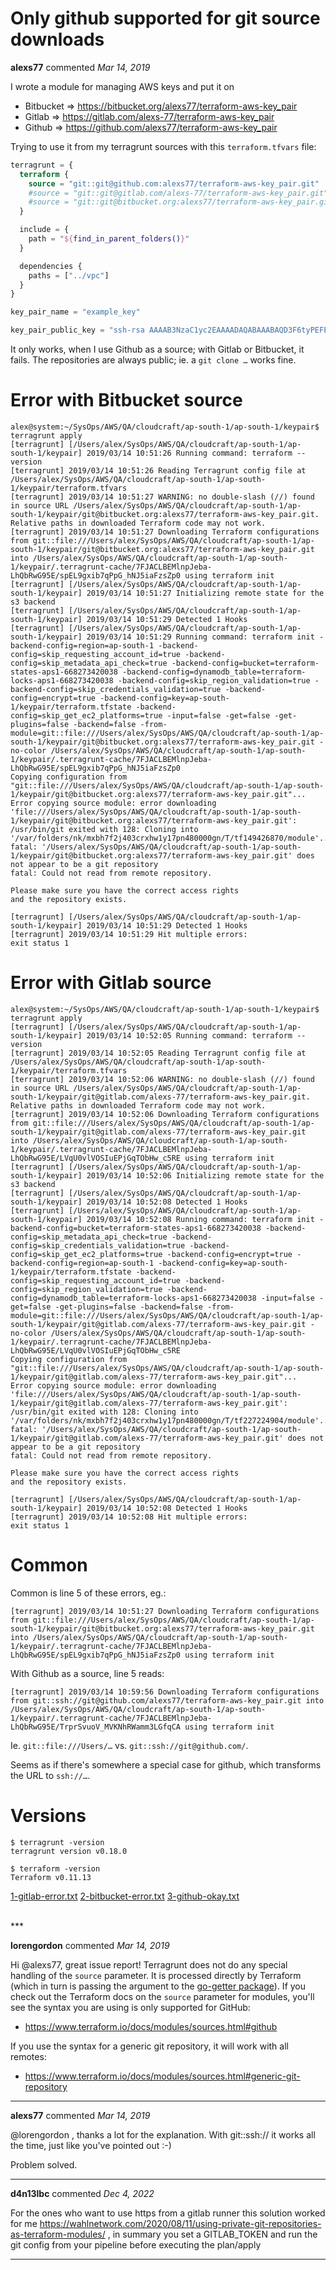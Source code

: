 # Only github supported for git source downloads

**alexs77** commented *Mar 14, 2019*

I wrote a module for managing AWS keys and put it on

- Bitbucket => https://bitbucket.org/alexs77/terraform-aws-key_pair
- Gitlab => https://gitlab.com/alexs-77/terraform-aws-key_pair
- Github => https://github.com/alexs77/terraform-aws-key_pair

Trying to use it from my terragrunt sources with this `terraform.tfvars` file:

```terraform
terragrunt = {
  terraform {
    source = "git::git@github.com:alexs77/terraform-aws-key_pair.git"
    #source = "git::git@gitlab.com/alexs-77/terraform-aws-key_pair.git"
    #source = "git::git@bitbucket.org:alexs77/terraform-aws-key_pair.git"
  }

  include = {
    path = "${find_in_parent_folders()}"
  }

  dependencies {
    paths = ["../vpc"]
  }
}

key_pair_name = "example_key"

key_pair_public_key = "ssh-rsa AAAAB3NzaC1yc2EAAAADAQABAAABAQD3F6tyPEFEzV0LX3X8BsXdMsQz1x2cEikKDEY0aIj41qgxMCP/iteneqXSIFZBp5vizPvaoIR3Um9xK7PGoW8giupGn+EPuxIA4cDM4vzOqOkiMPhz5XK0whEjkVzTo4+S0puvDZuwIsdiW9mxhJc7tgBNL0cYlWSYVkz4G/fslNfRPW5mYAM49f4fhtxPb5ok4Q2Lg9dPKVHO/Bgeu5woMc7RY0p1ej6D4CKFE6lymSDJpW0YHX/wqE9+cfEauh7xZcG0q9t2ta6F6fmX0agvpFyZo8aFbXeUBr7osSCJNgvavWbM/06niWrOvYX2xwWdhXmXSrbX8ZbabVohBK41 email@example.com"
```

It only works, when I use Github as a source; with Gitlab or Bitbucket, it fails. The repositories are always public; ie. a `git clone …` works fine.

# Error with Bitbucket source

```text
alex@system:~/SysOps/AWS/QA/cloudcraft/ap-south-1/ap-south-1/keypair$ terragrunt apply
[terragrunt] [/Users/alex/SysOps/AWS/QA/cloudcraft/ap-south-1/ap-south-1/keypair] 2019/03/14 10:51:26 Running command: terraform --version
[terragrunt] 2019/03/14 10:51:26 Reading Terragrunt config file at /Users/alex/SysOps/AWS/QA/cloudcraft/ap-south-1/ap-south-1/keypair/terraform.tfvars
[terragrunt] 2019/03/14 10:51:27 WARNING: no double-slash (//) found in source URL /Users/alex/SysOps/AWS/QA/cloudcraft/ap-south-1/ap-south-1/keypair/git@bitbucket.org:alexs77/terraform-aws-key_pair.git. Relative paths in downloaded Terraform code may not work.
[terragrunt] 2019/03/14 10:51:27 Downloading Terraform configurations from git::file:///Users/alex/SysOps/AWS/QA/cloudcraft/ap-south-1/ap-south-1/keypair/git@bitbucket.org:alexs77/terraform-aws-key_pair.git into /Users/alex/SysOps/AWS/QA/cloudcraft/ap-south-1/ap-south-1/keypair/.terragrunt-cache/7FJACLBEMlnpJeba-LhQbRwG95E/spEL9gxib7qPpG_hNJ5iaFzsZp0 using terraform init
[terragrunt] [/Users/alex/SysOps/AWS/QA/cloudcraft/ap-south-1/ap-south-1/keypair] 2019/03/14 10:51:27 Initializing remote state for the s3 backend
[terragrunt] [/Users/alex/SysOps/AWS/QA/cloudcraft/ap-south-1/ap-south-1/keypair] 2019/03/14 10:51:29 Detected 1 Hooks
[terragrunt] [/Users/alex/SysOps/AWS/QA/cloudcraft/ap-south-1/ap-south-1/keypair] 2019/03/14 10:51:29 Running command: terraform init -backend-config=region=ap-south-1 -backend-config=skip_requesting_account_id=true -backend-config=skip_metadata_api_check=true -backend-config=bucket=terraform-states-aps1-668273420038 -backend-config=dynamodb_table=terraform-locks-aps1-668273420038 -backend-config=skip_region_validation=true -backend-config=skip_credentials_validation=true -backend-config=encrypt=true -backend-config=key=ap-south-1/keypair/terraform.tfstate -backend-config=skip_get_ec2_platforms=true -input=false -get=false -get-plugins=false -backend=false -from-module=git::file:///Users/alex/SysOps/AWS/QA/cloudcraft/ap-south-1/ap-south-1/keypair/git@bitbucket.org:alexs77/terraform-aws-key_pair.git -no-color /Users/alex/SysOps/AWS/QA/cloudcraft/ap-south-1/ap-south-1/keypair/.terragrunt-cache/7FJACLBEMlnpJeba-LhQbRwG95E/spEL9gxib7qPpG_hNJ5iaFzsZp0
Copying configuration from "git::file:///Users/alex/SysOps/AWS/QA/cloudcraft/ap-south-1/ap-south-1/keypair/git@bitbucket.org:alexs77/terraform-aws-key_pair.git"...
Error copying source module: error downloading 'file:///Users/alex/SysOps/AWS/QA/cloudcraft/ap-south-1/ap-south-1/keypair/git@bitbucket.org:alexs77/terraform-aws-key_pair.git': /usr/bin/git exited with 128: Cloning into '/var/folders/nk/mxbh7f2j403crxhw1y17pn480000gn/T/tf149426870/module'...
fatal: '/Users/alex/SysOps/AWS/QA/cloudcraft/ap-south-1/ap-south-1/keypair/git@bitbucket.org:alexs77/terraform-aws-key_pair.git' does not appear to be a git repository
fatal: Could not read from remote repository.

Please make sure you have the correct access rights
and the repository exists.

[terragrunt] [/Users/alex/SysOps/AWS/QA/cloudcraft/ap-south-1/ap-south-1/keypair] 2019/03/14 10:51:29 Detected 1 Hooks
[terragrunt] 2019/03/14 10:51:29 Hit multiple errors:
exit status 1
```

# Error with Gitlab source



```text
alex@system:~/SysOps/AWS/QA/cloudcraft/ap-south-1/ap-south-1/keypair$ terragrunt apply
[terragrunt] [/Users/alex/SysOps/AWS/QA/cloudcraft/ap-south-1/ap-south-1/keypair] 2019/03/14 10:52:05 Running command: terraform --version
[terragrunt] 2019/03/14 10:52:05 Reading Terragrunt config file at /Users/alex/SysOps/AWS/QA/cloudcraft/ap-south-1/ap-south-1/keypair/terraform.tfvars
[terragrunt] 2019/03/14 10:52:06 WARNING: no double-slash (//) found in source URL /Users/alex/SysOps/AWS/QA/cloudcraft/ap-south-1/ap-south-1/keypair/git@gitlab.com/alexs-77/terraform-aws-key_pair.git. Relative paths in downloaded Terraform code may not work.
[terragrunt] 2019/03/14 10:52:06 Downloading Terraform configurations from git::file:///Users/alex/SysOps/AWS/QA/cloudcraft/ap-south-1/ap-south-1/keypair/git@gitlab.com/alexs-77/terraform-aws-key_pair.git into /Users/alex/SysOps/AWS/QA/cloudcraft/ap-south-1/ap-south-1/keypair/.terragrunt-cache/7FJACLBEMlnpJeba-LhQbRwG95E/LVqU0vlVOSIuEPjGqTObHw_c5RE using terraform init
[terragrunt] [/Users/alex/SysOps/AWS/QA/cloudcraft/ap-south-1/ap-south-1/keypair] 2019/03/14 10:52:06 Initializing remote state for the s3 backend
[terragrunt] [/Users/alex/SysOps/AWS/QA/cloudcraft/ap-south-1/ap-south-1/keypair] 2019/03/14 10:52:08 Detected 1 Hooks
[terragrunt] [/Users/alex/SysOps/AWS/QA/cloudcraft/ap-south-1/ap-south-1/keypair] 2019/03/14 10:52:08 Running command: terraform init -backend-config=bucket=terraform-states-aps1-668273420038 -backend-config=skip_metadata_api_check=true -backend-config=skip_credentials_validation=true -backend-config=skip_get_ec2_platforms=true -backend-config=encrypt=true -backend-config=region=ap-south-1 -backend-config=key=ap-south-1/keypair/terraform.tfstate -backend-config=skip_requesting_account_id=true -backend-config=skip_region_validation=true -backend-config=dynamodb_table=terraform-locks-aps1-668273420038 -input=false -get=false -get-plugins=false -backend=false -from-module=git::file:///Users/alex/SysOps/AWS/QA/cloudcraft/ap-south-1/ap-south-1/keypair/git@gitlab.com/alexs-77/terraform-aws-key_pair.git -no-color /Users/alex/SysOps/AWS/QA/cloudcraft/ap-south-1/ap-south-1/keypair/.terragrunt-cache/7FJACLBEMlnpJeba-LhQbRwG95E/LVqU0vlVOSIuEPjGqTObHw_c5RE
Copying configuration from "git::file:///Users/alex/SysOps/AWS/QA/cloudcraft/ap-south-1/ap-south-1/keypair/git@gitlab.com/alexs-77/terraform-aws-key_pair.git"...
Error copying source module: error downloading 'file:///Users/alex/SysOps/AWS/QA/cloudcraft/ap-south-1/ap-south-1/keypair/git@gitlab.com/alexs-77/terraform-aws-key_pair.git': /usr/bin/git exited with 128: Cloning into '/var/folders/nk/mxbh7f2j403crxhw1y17pn480000gn/T/tf227224904/module'...
fatal: '/Users/alex/SysOps/AWS/QA/cloudcraft/ap-south-1/ap-south-1/keypair/git@gitlab.com/alexs-77/terraform-aws-key_pair.git' does not appear to be a git repository
fatal: Could not read from remote repository.

Please make sure you have the correct access rights
and the repository exists.

[terragrunt] [/Users/alex/SysOps/AWS/QA/cloudcraft/ap-south-1/ap-south-1/keypair] 2019/03/14 10:52:08 Detected 1 Hooks
[terragrunt] 2019/03/14 10:52:08 Hit multiple errors:
exit status 1
```

# Common

Common is line 5 of these errors, eg.:

```[terragrunt] 2019/03/14 10:51:27 Downloading Terraform configurations from git::file:///Users/alex/SysOps/AWS/QA/cloudcraft/ap-south-1/ap-south-1/keypair/git@bitbucket.org:alexs77/terraform-aws-key_pair.git into /Users/alex/SysOps/AWS/QA/cloudcraft/ap-south-1/ap-south-1/keypair/.terragrunt-cache/7FJACLBEMlnpJeba-LhQbRwG95E/spEL9gxib7qPpG_hNJ5iaFzsZp0 using terraform init```

With Github as a source, line 5 reads:

```[terragrunt] 2019/03/14 10:59:56 Downloading Terraform configurations from git::ssh://git@github.com/alexs77/terraform-aws-key_pair.git into /Users/alex/SysOps/AWS/QA/cloudcraft/ap-south-1/ap-south-1/keypair/.terragrunt-cache/7FJACLBEMlnpJeba-LhQbRwG95E/TrprSvuoV_MVKNhRWamm3LGfqCA using terraform init```

Ie. `git::file:///Users/…` vs. `git::ssh://git@github.com/`.

Seems as if there's somewhere a special case for github, which transforms the URL to `ssh://…`.

# Versions

```
$ terragrunt -version
terragrunt version v0.18.0

$ terraform -version
Terraform v0.11.13
```

[1-gitlab-error.txt](https://github.com/gruntwork-io/terragrunt/files/2965797/1-gitlab-error.txt)
[2-bitbucket-error.txt](https://github.com/gruntwork-io/terragrunt/files/2965798/2-bitbucket-error.txt)
[3-github-okay.txt](https://github.com/gruntwork-io/terragrunt/files/2965799/3-github-okay.txt)




<br />
***


**lorengordon** commented *Mar 14, 2019*

Hi @alexs77, great issue report! Terragrunt does not do any special handling of the `source` parameter. It is processed directly by Terraform (which in turn is passing the argument to the [go-getter package](https://github.com/hashicorp/go-getter)). If you check out the Terraform docs on the `source` parameter for modules, you'll see the syntax you are using is only supported for GitHub:

* https://www.terraform.io/docs/modules/sources.html#github

If you use the syntax for a generic git repository, it will work with all remotes:

* https://www.terraform.io/docs/modules/sources.html#generic-git-repository

***

**alexs77** commented *Mar 14, 2019*

@lorengordon , thanks a lot for the explanation. With git::ssh:// it works all the time, just like you've pointed out :-)

Problem solved.
***

**d4n13lbc** commented *Dec 4, 2022*

For the ones who want to use https from a gitlab runner this solution worked for me https://wahlnetwork.com/2020/08/11/using-private-git-repositories-as-terraform-modules/ , in summary you set a GITLAB_TOKEN and run the git config from your pipeline before executing the plan/apply
***

